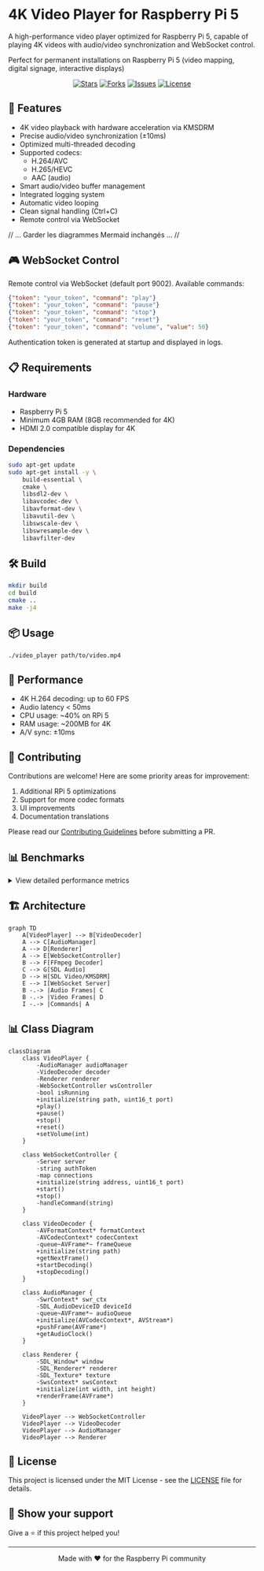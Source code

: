 # 4K Video Player for Raspberry Pi 5

A high-performance video player optimized for Raspberry Pi 5, capable of playing 4K videos with audio/video synchronization and WebSocket control.

Perfect for permanent installations on Raspberry Pi 5 (video mapping, digital signage, interactive displays)

<div align="center">

[![Stars](https://img.shields.io/github/stars/your-username/rpi5-4k-player?style=for-the-badge)](https://github.com/your-username/rpi5-4k-player/stargazers)
[![Forks](https://img.shields.io/github/forks/your-username/rpi5-4k-player?style=for-the-badge)](https://github.com/your-username/rpi5-4k-player/network/members)
[![Issues](https://img.shields.io/github/issues/your-username/rpi5-4k-player?style=for-the-badge)](https://github.com/your-username/rpi5-4k-player/issues)
[![License](https://img.shields.io/github/license/your-username/rpi5-4k-player?style=for-the-badge)](https://github.com/your-username/rpi5-4k-player/blob/main/LICENSE)

</div>

## 🚀 Features

- 4K video playback with hardware acceleration via KMSDRM
- Precise audio/video synchronization (±10ms)
- Optimized multi-threaded decoding
- Supported codecs:
  - H.264/AVC
  - H.265/HEVC
  - AAC (audio)
- Smart audio/video buffer management
- Integrated logging system
- Automatic video looping
- Clean signal handling (Ctrl+C)
- Remote control via WebSocket

// ... Garder les diagrammes Mermaid inchangés ... //

## 🎮 WebSocket Control

Remote control via WebSocket (default port 9002). Available commands:

```json
{"token": "your_token", "command": "play"}
{"token": "your_token", "command": "pause"}
{"token": "your_token", "command": "stop"}
{"token": "your_token", "command": "reset"}
{"token": "your_token", "command": "volume", "value": 50}
```

Authentication token is generated at startup and displayed in logs.

## 📋 Requirements

### Hardware
- Raspberry Pi 5
- Minimum 4GB RAM (8GB recommended for 4K)
- HDMI 2.0 compatible display for 4K

### Dependencies
```bash
sudo apt-get update
sudo apt-get install -y \
    build-essential \
    cmake \
    libsdl2-dev \
    libavcodec-dev \
    libavformat-dev \
    libavutil-dev \
    libswscale-dev \
    libswresample-dev \
    libavfilter-dev
```

## 🛠️ Build

```bash
mkdir build
cd build
cmake ..
make -j4
```

## 📦 Usage

```bash
./video_player path/to/video.mp4
```

## 🚀 Performance

- 4K H.264 decoding: up to 60 FPS
- Audio latency < 50ms
- CPU usage: ~40% on RPi 5
- RAM usage: ~200MB for 4K
- A/V sync: ±10ms

## 🤝 Contributing

Contributions are welcome! Here are some priority areas for improvement:

1. Additional RPi 5 optimizations
2. Support for more codec formats
3. UI improvements
4. Documentation translations

Please read our [Contributing Guidelines](CONTRIBUTING.md) before submitting a PR.

## 📊 Benchmarks

<details>
<summary>View detailed performance metrics</summary>

| Resolution | Codec  | FPS | CPU Usage | RAM Usage |
|------------|--------|-----|-----------|-----------|
| 4K (2160p) | H.264  | 60  | 40%      | 200MB     |
| 4K (2160p) | H.265  | 60  | 35%      | 180MB     |
| 1080p      | H.264  | 60  | 15%      | 100MB     |
| 1080p      | H.265  | 60  | 12%      | 90MB      |

</details>

## 🏗️ Architecture

```mermaid
graph TD
    A[VideoPlayer] --> B[VideoDecoder]
    A --> C[AudioManager]
    A --> D[Renderer]
    A --> E[WebSocketController]
    B --> F[FFmpeg Decoder]
    C --> G[SDL Audio]
    D --> H[SDL Video/KMSDRM]
    E --> I[WebSocket Server]
    B -.-> |Audio Frames| C
    B -.-> |Video Frames| D
    I -.-> |Commands| A
```

## 📊 Class Diagram

```mermaid
classDiagram
    class VideoPlayer {
        -AudioManager audioManager
        -VideoDecoder decoder
        -Renderer renderer
        -WebSocketController wsController
        -bool isRunning
        +initialize(string path, uint16_t port)
        +play()
        +pause()
        +stop()
        +reset()
        +setVolume(int)
    }
    
    class WebSocketController {
        -Server server
        -string authToken
        -map connections
        +initialize(string address, uint16_t port)
        +start()
        +stop()
        -handleCommand(string)
    }
    
    class VideoDecoder {
        -AVFormatContext* formatContext
        -AVCodecContext* codecContext
        -queue~AVFrame*~ frameQueue
        +initialize(string path)
        +getNextFrame()
        +startDecoding()
        +stopDecoding()
    }
    
    class AudioManager {
        -SwrContext* swr_ctx
        -SDL_AudioDeviceID deviceId
        -queue~AVFrame*~ audioQueue
        +initialize(AVCodecContext*, AVStream*)
        +pushFrame(AVFrame*)
        +getAudioClock()
    }
    
    class Renderer {
        -SDL_Window* window
        -SDL_Renderer* renderer
        -SDL_Texture* texture
        -SwsContext* swsContext
        +initialize(int width, int height)
        +renderFrame(AVFrame*)
    }
    
    VideoPlayer --> WebSocketController
    VideoPlayer --> VideoDecoder
    VideoPlayer --> AudioManager
    VideoPlayer --> Renderer
```


## 📝 License

This project is licensed under the MIT License - see the [LICENSE](LICENSE) file for details.

## 🌟 Show your support

Give a ⭐️ if this project helped you!

---

<div align="center">
Made with ❤️ for the Raspberry Pi community
</div>


